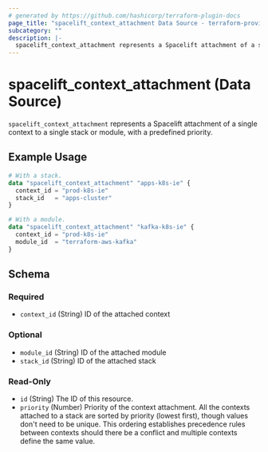 ```yaml
---
# generated by https://github.com/hashicorp/terraform-plugin-docs
page_title: "spacelift_context_attachment Data Source - terraform-provider-spacelift"
subcategory: ""
description: |-
  spacelift_context_attachment represents a Spacelift attachment of a single context to a single stack or module, with a predefined priority.
---
```


# spacelift_context_attachment (Data Source)

`spacelift_context_attachment` represents a Spacelift attachment of a single context to a single stack or module, with a predefined priority.

## Example Usage

```terraform
# With a stack.
data "spacelift_context_attachment" "apps-k8s-ie" {
  context_id = "prod-k8s-ie"
  stack_id   = "apps-cluster"
}

# With a module.
data "spacelift_context_attachment" "kafka-k8s-ie" {
  context_id = "prod-k8s-ie"
  module_id  = "terraform-aws-kafka"
}
```

<!-- schema generated by tfplugindocs -->
## Schema

### Required

- `context_id` (String) ID of the attached context

### Optional

- `module_id` (String) ID of the attached module
- `stack_id` (String) ID of the attached stack

### Read-Only

- `id` (String) The ID of this resource.
- `priority` (Number) Priority of the context attachment. All the contexts attached to a stack are sorted by priority (lowest first), though values don't need to be unique. This ordering establishes precedence rules between contexts should there be a conflict and multiple contexts define the same value.


